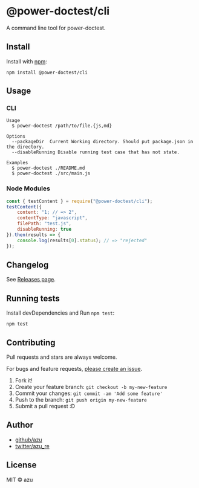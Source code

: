 # @power-doctest/cli

A command line tool for power-doctest.

## Install

Install with [npm](https://www.npmjs.com/):

    npm install @power-doctest/cli

## Usage

### CLI

	Usage
	  $ power-doctest /path/to/file.{js,md}

	Options
	  --packageDir  Current Working directory. Should put package.json in the directory.
	  --disableRunning Disable running test case that has not state.

	Examples
	  $ power-doctest ./README.md
	  $ power-doctest ./src/main.js

### Node Modules

```js
const { testContent } = require("@power-doctest/cli");
testContent({
    content: "1; // => 2",
    contentType: "javascript",
    filePath: "test.js",
    disableRunning: true
}).then(results => {
    console.log(results[0].status); // => "rejected"
});
```

## Changelog

See [Releases page](https://github.com/azu/power-doctest/releases).

## Running tests

Install devDependencies and Run `npm test`:

    npm test

## Contributing

Pull requests and stars are always welcome.

For bugs and feature requests, [please create an issue](https://github.com/azu/power-doctest/issues).

1. Fork it!
2. Create your feature branch: `git checkout -b my-new-feature`
3. Commit your changes: `git commit -am 'Add some feature'`
4. Push to the branch: `git push origin my-new-feature`
5. Submit a pull request :D

## Author

- [github/azu](https://github.com/azu)
- [twitter/azu_re](https://twitter.com/azu_re)

## License

MIT © azu
